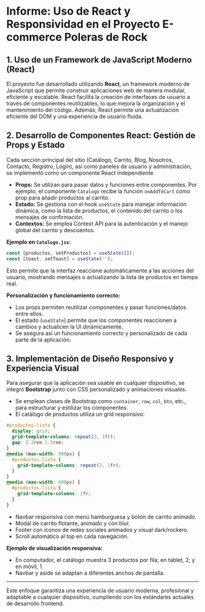 # Informe: Uso de React y Responsividad en el Proyecto E-commerce Poleras de Rock

## 1. Uso de un Framework de JavaScript Moderno (React)

El proyecto fue desarrollado utilizando **React**, un framework moderno de JavaScript que permite construir aplicaciones web de manera modular, eficiente y escalable. React facilita la creación de interfaces de usuario a través de componentes reutilizables, lo que mejora la organización y el mantenimiento del código. Además, React permite una actualización eficiente del DOM y una experiencia de usuario fluida.

## 2. Desarrollo de Componentes React: Gestión de Props y Estado

Cada sección principal del sitio (Catálogo, Carrito, Blog, Nosotros, Contacto, Registro, Login), así como paneles de usuario y administración, se implementó como un componente React independiente.

- **Props:** Se utilizan para pasar datos y funciones entre componentes. Por ejemplo, el componente `Catalogo` recibe la función `onAddToCart` como prop para añadir productos al carrito.
- **Estado:** Se gestiona con el hook `useState` para manejar información dinámica, como la lista de productos, el contenido del carrito o los mensajes de confirmación.
- **Contextos:** Se emplea Context API para la autenticación y el manejo global del carrito y descuentos.

**Ejemplo en `Catalogo.jsx`:**
```jsx
const [productos, setProductos] = useState([]);
const [toast, setToast] = useState('');
```
Esto permite que la interfaz reaccione automáticamente a las acciones del usuario, mostrando mensajes o actualizando la lista de productos en tiempo real.

**Personalización y funcionamiento correcto:**
- Los props permiten reutilizar componentes y pasar funciones/datos entre ellos.
- El estado (`useState`) permite que los componentes reaccionen a cambios y actualicen la UI dinámicamente.
- Se asegura así un funcionamiento correcto y personalizado de cada parte de la aplicación.

## 3. Implementación de Diseño Responsivo y Experiencia Visual

Para asegurar que la aplicación sea usable en cualquier dispositivo, se integró **Bootstrap** junto con CSS personalizado y animaciones visuales.

- Se emplean clases de Bootstrap como `container`, `row`, `col`, `btn`, etc., para estructurar y estilizar los componentes.
- El catálogo de productos utiliza un grid responsivo:
```css
#productos-lista {
  display: grid;
  grid-template-columns: repeat(3, 1fr);
  gap: 2.2rem 1.5rem;
}
@media (max-width: 900px) {
  #productos-lista {
    grid-template-columns: repeat(2, 1fr);
  }
}
@media (max-width: 600px) {
  #productos-lista {
    grid-template-columns: 1fr;
  }
}
```
- Navbar responsiva con menú hamburguesa y botón de carrito animado.
- Modal de carrito flotante, animado y con blur.
- Footer con íconos de redes sociales animados y visual dark/rockero.
- Scroll automático al top en cada navegación.

**Ejemplo de visualización responsiva:**
- En computador, el catálogo muestra 3 productos por fila; en tablet, 2; y en móvil, 1.
- Navbar y aside se adaptan a diferentes anchos de pantalla.

---

Este enfoque garantiza una experiencia de usuario moderna, profesional y adaptable a cualquier dispositivo, cumpliendo con los estándares actuales de desarrollo frontend.
